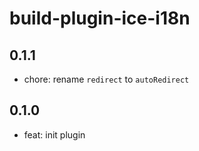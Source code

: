 # build-plugin-ice-i18n

## 0.1.1

- chore: rename `redirect` to `autoRedirect`

## 0.1.0

- feat: init plugin
